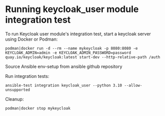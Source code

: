 # Running keycloak_user module integration test

To run Keycloak user module's integration test, start a keycloak server using Docker or Podman:

    podman|docker run -d --rm --name mykeycloak -p 8080:8080 -e KEYCLOAK_ADMIN=admin -e KEYCLOAK_ADMIN_PASSWORD=password quay.io/keycloak/keycloak:latest start-dev --http-relative-path /auth

Source Ansible env-setup from ansible github repository

Run integration tests:

    ansible-test integration keycloak_user --python 3.10 --allow-unsupported

Cleanup:

    podman|docker stop mykeycloak


